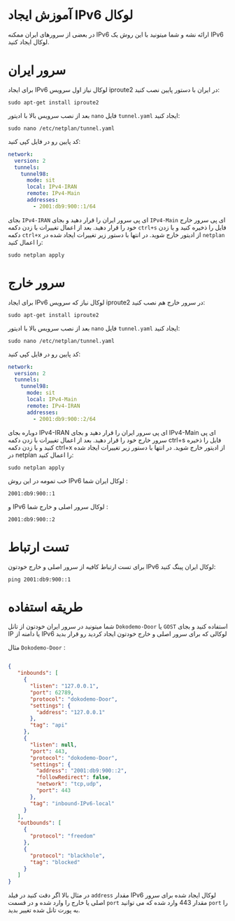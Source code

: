 <div markdown="1">

# آموزش ایجاد IPv6 لوکال
در بعضی از سرورهای ایران ممکنه IPv6 ارائه نشه و شما میتونید با این روش یک IPv6 لوکال ایجاد کنید.


# سرور ایران

برای ایجاد IPv6 لوکال نیاز اول سرویس iproute2 در ایران با دستور پایین نصب کنید:
```shell
sudo apt-get install iproute2
```
بعد از نصب سرویس بالا با ادیتور `nano` فایل `tunnel.yaml` ایجاد کنید:
```shell
sudo nano /etc/netplan/tunnel.yaml
```

کد پایین رو در فایل کپی کنید:

```yaml
network:
  version: 2
  tunnels:
    tunnel98:
      mode: sit
      local: IPv4-IRAN
      remote: IPv4-Main
      addresses:
        - 2001:db9:900::1/64
 ```

بجای `IPv4-IRAN` ای پی سرور ایران را قرار دهید و بجای `IPv4-Main` ای پی سرور خارج خود را قرار دهید.
بعد از اعمال تغییرات با زدن دکمه `ctrl+s` فایل را ذخیره کنید و با زدن دکمه `ctrl+x` از ادیتور خارج شوید.
در انتها با دستور زیر تغییرات ایجاد شده در `netplan` را اعمال کنید:
```
sudo netplan apply
```

# سرور خارج

برای ایجاد IPv6 لوکال نیاز که سرویس iproute2 در سرور خارج هم نصب کنید:
```shell
sudo apt-get install iproute2
```

بعد از نصب سرویس بالا با ادیتور `nano` فایل `tunnel.yaml` ایجاد کنید:
```shell
sudo nano /etc/netplan/tunnel.yaml
```

کد پایین رو در فایل کپی کنید:
```yaml
network:
  version: 2
  tunnels:
    tunnel98:
      mode: sit
      local: IPv4-Main
      remote: IPv4-IRAN
      addresses:
        - 2001:db9:900::2/64
```

دوباره بجای IPv4-IRAN ای پی سرور ایران را قرار دهید و بجای IPv4-Main ای پی سرور خارج خود را قرار دهید.
بعد از اعمال تغییرات با زدن دکمه ctrl+s فایل را ذخیره کنید و با زدن دکمه ctrl+x از ادیتور خارج شوید.
در انتها با دستور زیر تغییرات ایجاد شده در netplan را اعمال کنید:

```
sudo netplan apply
```

خب تمومه 
در این روش IPv6 لوکال ایران شما : 

```
2001:db9:900::1
```
و IPv6 لوکال سرور اصلی و خارج شما : 

```
2001:db9:900::2
```


# تست ارتباط

برای تست ارتباط کافیه از سرور اصلی و خارج خودتون IPv6 لوکال ایران پینگ کنید:

```
ping 2001:db9:900::1
```

# طریقه استفاده

شما میتونید در سرور ایران خودتون از تانل `Dokodemo-Door` یا `GOST` استفاده کنید
و بجای IP یا دامنه از IPv6 لوکالی که برای سرور اصلی و خارج خودتون ایجاد کردید رو قرار بدید

مثال `Dokodemo-Door` :

```json

{
   "inbounds": [
     {
       "listen": "127.0.0.1",
       "port": 62789,
       "protocol": "dokodemo-Door",
       "settings": {
         "address": "127.0.0.1"
       },
       "tag": "api"
     },
     {
       "listen": null,
       "port": 443,
       "protocol": "dokodemo-Door",
       "settings": {
         "address": "2001:db9:900::2",
         "followRedirect": false,
         "network": "tcp,udp",
         "port": 443
       },
       "tag": "inbound-IPv6-local"
     }
   ],
   "outbounds": [
     {
       "protocol": "freedom"
     },
     {
       "protocol": "blackhole",
       "tag": "blocked"
     }
   ]
}
```


در مثال بالا اگر دقت کنید در فیلد `address` مقدار IPv6 لوکال ایجاد شده برای سرور اصلی یا خارج را وارد شده و در قسمت `port` مقدار 443 وارد شده که می توانید `port` را به پورت تانل شده تغییر بدید.



</div>
